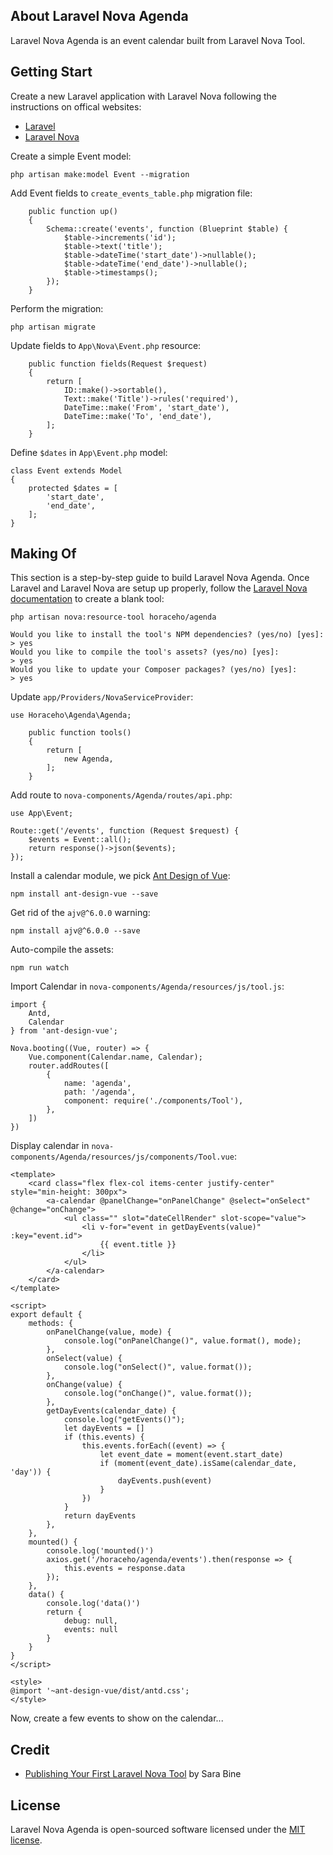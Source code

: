## About Laravel Nova Agenda
Laravel Nova Agenda is an event calendar built from Laravel Nova Tool.

## Getting Start
Create a new Laravel application with Laravel Nova following the instructions on offical websites:
- [Laravel](https://laravel.com/docs/master)
- [Laravel Nova](https://nova.laravel.com/docs/)

Create a simple Event model:
````
php artisan make:model Event --migration
````
Add Event fields to ````create_events_table.php```` migration file:
````
    public function up()
    {
        Schema::create('events', function (Blueprint $table) {
            $table->increments('id');
            $table->text('title');
            $table->dateTime('start_date')->nullable();
            $table->dateTime('end_date')->nullable();
            $table->timestamps();
        });
    }
````
Perform the migration:
````
php artisan migrate
````
Update fields to ````App\Nova\Event.php```` resource:
````
    public function fields(Request $request)
    {
        return [
            ID::make()->sortable(),
            Text::make('Title')->rules('required'),
            DateTime::make('From', 'start_date'),
            DateTime::make('To', 'end_date'),
        ];
    }
````
Define ````$dates```` in ````App\Event.php```` model:
````
class Event extends Model
{
    protected $dates = [
        'start_date',
        'end_date',
    ];
}
````

## Making Of
This section is a step-by-step guide to build Laravel Nova Agenda. Once Laravel and Laravel Nova are setup up properly, follow the [Laravel Nova documentation](https://nova.laravel.com/docs/) to create a blank tool:
````
php artisan nova:resource-tool horaceho/agenda

Would you like to install the tool's NPM dependencies? (yes/no) [yes]:
> yes
Would you like to compile the tool's assets? (yes/no) [yes]:
> yes
Would you like to update your Composer packages? (yes/no) [yes]:
> yes
````
Update ````app/Providers/NovaServiceProvider````:
````
use Horaceho\Agenda\Agenda;

    public function tools()
    {
        return [
            new Agenda,
        ];
    }
````
Add route to ````nova-components/Agenda/routes/api.php````:
````
use App\Event;

Route::get('/events', function (Request $request) {
    $events = Event::all();
    return response()->json($events);
});
````
Install a calendar module, we pick [Ant Design of Vue](https://vuecomponent.github.io/ant-design-vue/docs/vue/introduce/):
````
npm install ant-design-vue --save
````
Get rid of the ````ajv@^6.0.0```` warning:
````
npm install ajv@^6.0.0 --save
````
Auto-compile the assets:
````
npm run watch
````
Import Calendar in ````nova-components/Agenda/resources/js/tool.js````:
````
import {
    Antd,
    Calendar
} from 'ant-design-vue';

Nova.booting((Vue, router) => {
    Vue.component(Calendar.name, Calendar);
    router.addRoutes([
        {
            name: 'agenda',
            path: '/agenda',
            component: require('./components/Tool'),
        },
    ])
})
````
Display calendar in ````nova-components/Agenda/resources/js/components/Tool.vue````:
````
<template>
    <card class="flex flex-col items-center justify-center" style="min-height: 300px">
        <a-calendar @panelChange="onPanelChange" @select="onSelect" @change="onChange">
            <ul class="" slot="dateCellRender" slot-scope="value">
                <li v-for="event in getDayEvents(value)" :key="event.id">
                    {{ event.title }}
                </li>
            </ul>
        </a-calendar>
    </card>
</template>

<script>
export default {
    methods: {
        onPanelChange(value, mode) {
            console.log("onPanelChange()", value.format(), mode);
        },
        onSelect(value) {
            console.log("onSelect()", value.format());
        },
        onChange(value) {
            console.log("onChange()", value.format());
        },
        getDayEvents(calendar_date) {
            console.log("getEvents()");
            let dayEvents = []
            if (this.events) {
                this.events.forEach((event) => {
                    let event_date = moment(event.start_date)
                    if (moment(event_date).isSame(calendar_date, 'day')) {
                        dayEvents.push(event)
                    }
                })
            }
            return dayEvents
        },
    },
    mounted() {
        console.log('mounted()')
        axios.get('/horaceho/agenda/events').then(response => {
            this.events = response.data
        });
    },
    data() {
        console.log('data()')
        return {
            debug: null,
            events: null
        }
    }
}
</script>

<style>
@import '~ant-design-vue/dist/antd.css';
</style>
````
Now, create a few events to show on the calendar...

## Credit
- [Publishing Your First Laravel Nova Tool](https://tighten.co/blog/publishing-your-first-laravel-nova-tool) by Sara Bine

## License
Laravel Nova Agenda is open-sourced software licensed under the [MIT license](https://opensource.org/licenses/MIT).